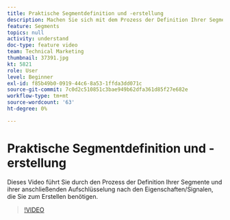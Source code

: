 ```yaml
---
title: Praktische Segmentdefinition und -erstellung
description: Machen Sie sich mit dem Prozess der Definition Ihrer Segmente vertraut und schlüsseln Sie sie dann nach den Eigenschaften oder Signalen auf, die Sie zum Erstellen der Segmente benötigen.
feature: Segments
topics: null
activity: understand
doc-type: feature video
team: Technical Marketing
thumbnail: 37391.jpg
kt: 5821
role: User
level: Beginner
exl-id: f85b49b0-0919-44c6-8a53-1ffda3dd071c
source-git-commit: 7c0d2c510851c3bae949b62dfa361d85f27e682e
workflow-type: tm+mt
source-wordcount: '63'
ht-degree: 0%

---
```


# Praktische Segmentdefinition und -erstellung

Dieses Video führt Sie durch den Prozess der Definition Ihrer Segmente und ihrer anschließenden Aufschlüsselung nach den Eigenschaften/Signalen, die Sie zum Erstellen benötigen.

>[!VIDEO](https://video.tv.adobe.com/v/37391/?quality=12&learn=on)
